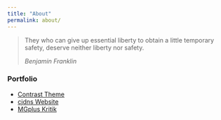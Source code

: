 ```yaml
---
title: "About"
permalink: about/
---
```


> They who can give up essential liberty to obtain a little temporary safety, deserve neither liberty nor safety.
> 
> _Benjamin Franklin_

### Portfolio

* [Contrast Theme](/contrast)
* [cjdns Website](/info-cjdns)
* [MGplus Kritik](/info-mgplus)

